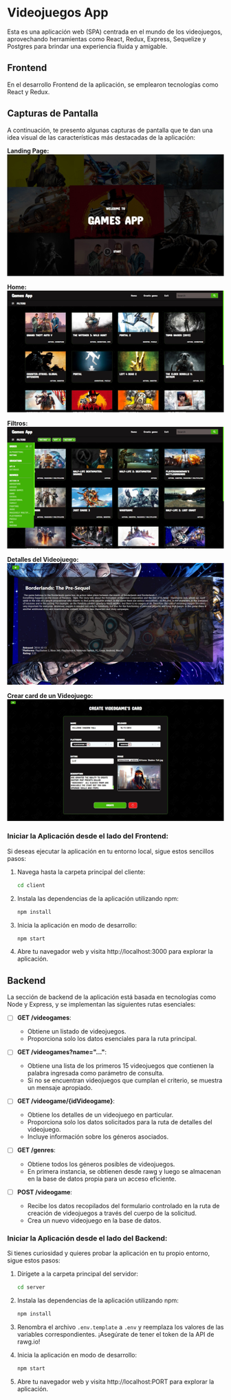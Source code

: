 # Videojuegos App

Esta es una aplicación web (SPA) centrada en el mundo de los videojuegos, aprovechando herramientas como React, Redux, Express, Sequelize y Postgres para brindar una experiencia fluida y amigable.

## Frontend

En el desarrollo Frontend de la aplicación, se emplearon tecnologías como React y Redux.

## Capturas de Pantalla

A continuación, te presento algunas capturas de pantalla que te dan una idea visual de las características más destacadas de la aplicación:

**Landing Page:**
![Página de Inicio](./captures/Landing-page.jpg)

**Home:**
![Inicio](./captures/Home.jpg)

**Filtros:**
![Filtros](./captures/Filters.jpg)

**Detalles del Videojuego:**
![Detalles del Juego](./captures/Details-game.jpg)

**Crear card de un Videojuego:**
![Crear Juego](./captures/Create-game.jpg)

### Iniciar la Aplicación desde el lado del Frontend:

Si deseas ejecutar la aplicación en tu entorno local, sigue estos sencillos pasos:

1. Navega hasta la carpeta principal del cliente:
   ```bash
   cd client
   ```

2. Instala las dependencias de la aplicación utilizando npm:
   ```bash
   npm install
   ```

3. Inicia la aplicación en modo de desarrollo:
   ```bash
   npm start
   ```

4. Abre tu navegador web y visita http://localhost:3000 para explorar la aplicación.

## Backend

La sección de backend de la aplicación está basada en tecnologías como Node y Express, y se implementan las siguientes rutas esenciales:

- [ ] __GET /videogames__:
  - Obtiene un listado de videojuegos.
  - Proporciona solo los datos esenciales para la ruta principal.

- [ ] __GET /videogames?name="..."__:
  - Obtiene una lista de los primeros 15 videojuegos que contienen la palabra ingresada como parámetro de consulta.
  - Si no se encuentran videojuegos que cumplan el criterio, se muestra un mensaje apropiado.

- [ ] __GET /videogame/{idVideogame}__:
  - Obtiene los detalles de un videojuego en particular.
  - Proporciona solo los datos solicitados para la ruta de detalles del videojuego.
  - Incluye información sobre los géneros asociados.

- [ ] __GET /genres__:
  - Obtiene todos los géneros posibles de videojuegos.
  - En primera instancia, se obtienen desde rawg y luego se almacenan en la base de datos propia para un acceso eficiente.

- [ ] __POST /videogame__:
  - Recibe los datos recopilados del formulario controlado en la ruta de creación de videojuegos a través del cuerpo de la solicitud.
  - Crea un nuevo videojuego en la base de datos.

### Iniciar la Aplicación desde el lado del Backend:

Si tienes curiosidad y quieres probar la aplicación en tu propio entorno, sigue estos pasos:

1. Dirígete a la carpeta principal del servidor:
   ```bash
   cd server
   ```

2. Instala las dependencias de la aplicación utilizando npm:
   ```bash
   npm install
   ```
3. Renombra el archivo ``.env.template`` a ``.env`` y reemplaza los valores de las variables correspondientes. ¡Asegúrate de tener el token de la API de rawg.io!

4. Inicia la aplicación en modo de desarrollo:
   ```bash
   npm start
   ```

4. Abre tu navegador web y visita http://localhost:PORT para explorar la aplicación.

